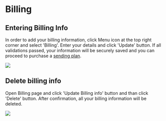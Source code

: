 # Billing

## Entering Billing Info

In order to add your billing information, click Menu icon at the top right corner and 
select 'Billing'. Enter your details and click 'Update' button. 
If all validations passed, your information will be securely saved and you can proceed to purchase a
[sending plan](/kb/account-plans).

![](images/billing_default_view.png)


## Delete billing info

Open Billing page and click 'Update Billing info' button and than click 'Delete' button. 
After confirmation, all your billing information will be deleted.

![](images/delete_billing.png)
